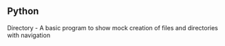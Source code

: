 ## Python

Directory - A basic program to show mock creation of files and directories with navigation
